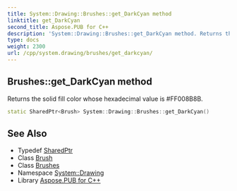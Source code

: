 ```yaml
---
title: System::Drawing::Brushes::get_DarkCyan method
linktitle: get_DarkCyan
second_title: Aspose.PUB for C++
description: 'System::Drawing::Brushes::get_DarkCyan method. Returns the solid fill color whose hexadecimal value is #FF008B8B in C++.'
type: docs
weight: 2300
url: /cpp/system.drawing/brushes/get_darkcyan/
---
```

## Brushes::get_DarkCyan method


Returns the solid fill color whose hexadecimal value is #FF008B8B.

```cpp
static SharedPtr<Brush> System::Drawing::Brushes::get_DarkCyan()
```

## See Also

* Typedef [SharedPtr](../../../system/sharedptr/)
* Class [Brush](../../brush/)
* Class [Brushes](../)
* Namespace [System::Drawing](../../)
* Library [Aspose.PUB for C++](../../../)
